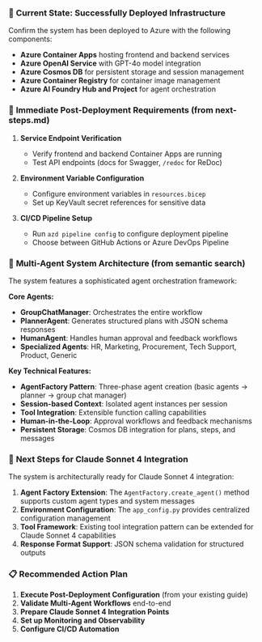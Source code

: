 
### 🚀 **Current State: Successfully Deployed Infrastructure**

Confirm the system has been deployed to Azure with the following components:
- **Azure Container Apps** hosting frontend and backend services
- **Azure OpenAI Service** with GPT-4o model integration
- **Azure Cosmos DB** for persistent storage and session management
- **Azure Container Registry** for container image management
- **Azure AI Foundry Hub and Project** for agent orchestration

### 🔧 **Immediate Post-Deployment Requirements (from next-steps.md)**

1. **Service Endpoint Verification**
   - Verify frontend and backend Container Apps are running
   - Test API endpoints (docs for Swagger, `/redoc` for ReDoc)

2. **Environment Variable Configuration**
   - Configure environment variables in `resources.bicep`
   - Set up KeyVault secret references for sensitive data

3. **CI/CD Pipeline Setup**
   - Run `azd pipeline config` to configure deployment pipeline
   - Choose between GitHub Actions or Azure DevOps Pipeline

### 🤖 **Multi-Agent System Architecture (from semantic search)**

The system features a sophisticated agent orchestration framework:

**Core Agents:**
- **GroupChatManager**: Orchestrates the entire workflow
- **PlannerAgent**: Generates structured plans with JSON schema responses
- **HumanAgent**: Handles human approval and feedback workflows
- **Specialized Agents**: HR, Marketing, Procurement, Tech Support, Product, Generic

**Key Technical Features:**
- **AgentFactory Pattern**: Three-phase agent creation (basic agents → planner → group chat manager)
- **Session-based Context**: Isolated agent instances per session
- **Tool Integration**: Extensible function calling capabilities
- **Human-in-the-Loop**: Approval workflows and feedback mechanisms
- **Persistent Storage**: Cosmos DB integration for plans, steps, and messages

### 🎯 **Next Steps for Claude Sonnet 4 Integration**

The system is architecturally ready for Claude Sonnet 4 integration:

1. **Agent Factory Extension**: The `AgentFactory.create_agent()` method supports custom agent types and system messages
2. **Environment Configuration**: The `app_config.py` provides centralized configuration management
3. **Tool Framework**: Existing tool integration pattern can be extended for Claude Sonnet 4 capabilities
4. **Response Format Support**: JSON schema validation for structured outputs

### 📋 **Recommended Action Plan**

1. **Execute Post-Deployment Configuration** (from your existing guide)
2. **Validate Multi-Agent Workflows** end-to-end
3. **Prepare Claude Sonnet 4 Integration Points**
4. **Set up Monitoring and Observability**
5. **Configure CI/CD Automation**

